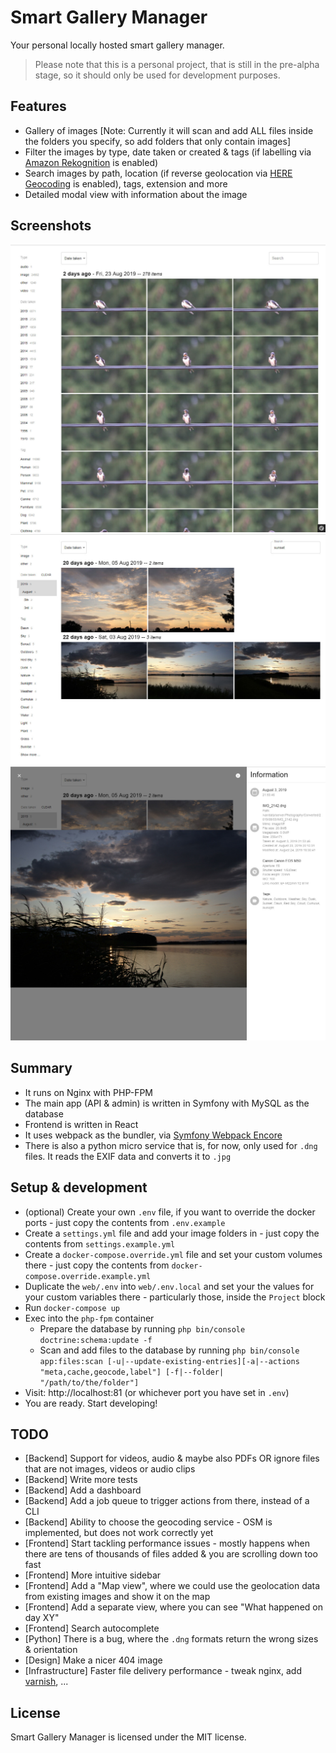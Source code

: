 # Smart Gallery Manager

Your personal locally hosted smart gallery manager.

> Please note that this is a personal project, that is still in the pre-alpha stage, so it should only be used for development purposes.


## Features

* Gallery of images [Note: Currently it will scan and add ALL files inside the folders you specify, so add folders that only contain images]
* Filter the images by type, date taken or created & tags (if labelling via [Amazon Rekognition](https://aws.amazon.com/rekognition) is enabled)
* Search images by path, location (if reverse geolocation via [HERE Geocoding](https://www.here.com/products/location-based-services/geocoding-tools) is enabled), tags, extension and more
* Detailed modal view with information about the image

## Screenshots

![Preview 1](/docs/images/preview-1.jpg)
![Preview 2](/docs/images/preview-2.jpg)
![Preview 3](/docs/images/preview-3.jpg)

## Summary
* It runs on Nginx with PHP-FPM
* The main app (API & admin) is written in Symfony with MySQL as the database
* Frontend is written in React
* It uses webpack as the bundler, via [Symfony Webpack Encore](https://symfony.com/doc/current/frontend/encore/installation.html)
* There is also a python micro service that is, for now, only used for `.dng` files. It reads the EXIF data and converts it to `.jpg`


## Setup & development

* (optional) Create your own `.env` file, if you want to override the docker ports - just copy the contents from `.env.example`
* Create a `settings.yml` file and add your image folders in - just copy the contents from `settings.example.yml`
* Create a `docker-compose.override.yml` file and set your custom volumes there - just copy the contents from `docker-compose.override.example.yml`
* Duplicate the `web/.env` into `web/.env.local` and set your the values for your custom variables there - particularly those, inside the `Project` block
* Run `docker-compose up`
* Exec into the `php-fpm` container
  * Prepare the database by running `php bin/console doctrine:schema:update -f`
  * Scan and add files to the database by running `php bin/console app:files:scan [-u|--update-existing-entries][-a|--actions "meta,cache,geocode,label"] [-f|--folder| "/path/to/the/folder"]`
* Visit: http://localhost:81 (or whichever port you have set in `.env`)
* You are ready. Start developing!


## TODO

* [Backend] Support for videos, audio & maybe also PDFs OR ignore files that are not images, videos or audio clips
* [Backend] Write more tests
* [Backend] Add a dashboard
* [Backend] Add a job queue to trigger actions from there, instead of a CLI
* [Backend] Ability to choose the geocoding service - OSM is implemented, but does not work correctly yet
* [Frontend] Start tackling performance issues - mostly happens when there are tens of thousands of files added & you are scrolling down too fast
* [Frontend] More intuitive sidebar
* [Frontend] Add a "Map view", where we could use the geolocation data from existing images and show it on the map
* [Frontend] Add a separate view, where you can see "What happened on day XY"
* [Frontend] Search autocomplete
* [Python] There is a bug, where the `.dng` formats return the wrong sizes & orientation
* [Design] Make a nicer 404 image
* [Infrastructure] Faster file delivery performance - tweak nginx, add [varnish](https://hub.docker.com/_/varnish), ...


## License

Smart Gallery Manager is licensed under the MIT license.
